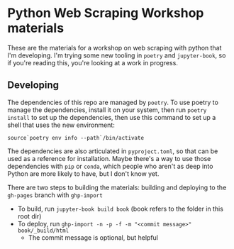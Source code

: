 # Python Web Scraping Workshop materials

These are the materials for a workshop on web scraping with python that I'm developing. I'm trying some new tooling in `poetry` and `jupyter-book`, so if you're reading this, you're looking at a work in progress.

## Developing

The dependencies of this repo are managed by `poetry`. To use poetry to manage the dependencies, install it on your system, then run `poetry install` to set up the dependencies, then use this command to set up a shell that uses the new environment:

    source`poetry env info --path`/bin/activate

The dependencies are also articulated in `pyproject.toml`, so that can be used as a reference for installation. Maybe there's a way to use those dependencies with `pip` or `conda`, which people who aren't as deep into Python are more likely to have, but I don't know yet.

There are two steps to building the materials: building and deploying to the `gh-pages` branch with `ghp-import`
- To build, run `jupyter-book build book` (book refers to the folder in this root dir)
- To deploy, run `ghp-import -n -p -f -m "<commit message>" book/_build/html`
    - The commit message is optional, but helpful